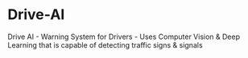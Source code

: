 # Drive-AI
Drive AI - Warning System for Drivers - Uses Computer Vision &amp; Deep Learning that is capable of detecting traffic signs &amp; signals
